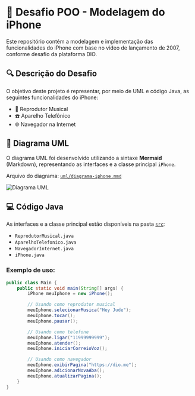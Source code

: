 # 📱 Desafio POO - Modelagem do iPhone

Este repositório contém a modelagem e implementação das funcionalidades do iPhone com base no vídeo de lançamento de 2007, conforme desafio da plataforma DIO.

## 🔍 Descrição do Desafio

O objetivo deste projeto é representar, por meio de UML e código Java, as seguintes funcionalidades do iPhone:

- 🎵 Reprodutor Musical
- ☎️ Aparelho Telefônico
- 🌐 Navegador na Internet

## 📐 Diagrama UML

O diagrama UML foi desenvolvido utilizando a sintaxe **Mermaid** (Markdown), representando as interfaces e a classe principal `iPhone`.

Arquivo do diagrama: [`uml/diagrama-iphone.mmd`](./uml/diagrama-iphone.mmd)

![Diagrama UML](./uml/diagrama-iphone.png)

## 💻 Código Java

As interfaces e a classe principal estão disponíveis na pasta [`src`](./src):

- `ReprodutorMusical.java`
- `AparelhoTelefonico.java`
- `NavegadorInternet.java`
- `iPhone.java`

### Exemplo de uso:

```java
public class Main {
    public static void main(String[] args) {
        iPhone meuIphone = new iPhone();

        // Usando como reprodutor musical
        meuIphone.selecionarMusica("Hey Jude");
        meuIphone.tocar();
        meuIphone.pausar();

        // Usando como telefone
        meuIphone.ligar("11999999999");
        meuIphone.atender();
        meuIphone.iniciarCorreioVoz();

        // Usando como navegador
        meuIphone.exibirPagina("https://dio.me");
        meuIphone.adicionarNovaAba();
        meuIphone.atualizarPagina();
    }
}
